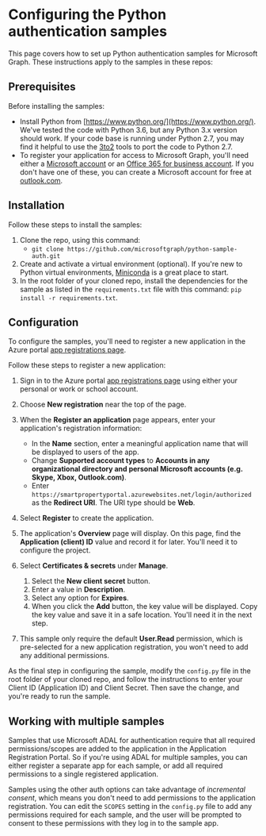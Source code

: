 # Configuring the Python authentication samples

This page covers how to set up Python authentication samples for Microsoft Graph. These instructions apply to the samples in these repos:

## Prerequisites

Before installing the samples:

- Install Python from [https://www.python.org/](https://www.python.org/). We've tested the code with Python 3.6, but any Python 3.x version should work. If your code base is running under Python 2.7, you may find it helpful to use the [3to2](https://pypi.python.org/pypi/3to2) tools to port the code to Python 2.7.
- To register your application for access to Microsoft Graph, you'll need either a [Microsoft account](https://www.outlook.com) or an [Office 365 for business account](https://msdn.microsoft.com/en-us/office/office365/howto/setup-development-environment#bk_Office365Account). If you don't have one of these, you can create a Microsoft account for free at [outlook.com](https://www.outlook.com).

## Installation

Follow these steps to install the samples:

1. Clone the repo, using this command:
   - `git clone https://github.com/microsoftgraph/python-sample-auth.git`
2. Create and activate a virtual environment (optional). If you're new to Python virtual environments, [Miniconda](https://conda.io/miniconda.html) is a great place to start.
3. In the root folder of your cloned repo, install the dependencies for the sample as listed in the `requirements.txt` file with this command: `pip install -r requirements.txt`.

## Configuration

To configure the samples, you'll need to register a new application in the Azure portal [app registrations page](https://go.microsoft.com/fwlink/?linkid=2083908).

Follow these steps to register a new application:

1. Sign in to the Azure portal [app registrations page](https://go.microsoft.com/fwlink/?linkid=2083908) using either your personal or work or school account.

2. Choose **New registration** near the top of the page.

3. When the **Register an application** page appears, enter your application's registration information:

   - In the **Name** section, enter a meaningful application name that will be displayed to users of the app.
   - Change **Supported account types** to **Accounts in any organizational directory and personal Microsoft accounts (e.g. Skype, Xbox, Outlook.com)**.
   - Enter `https://smartpropertyportal.azurewebsites.net/login/authorized` as the **Redirect URI**. The URI type should be **Web**.

4. Select **Register** to create the application.

5. The application's **Overview** page will display. On this page, find the **Application (client) ID** value and record it for later. You'll need it to configure the project.

6. Select **Certificates & secrets** under **Manage**.

   1. Select the **New client secret** button.
   2. Enter a value in **Description**.
   3. Select any option for **Expires**.
   4. When you click the **Add** button, the key value will be displayed. Copy the key value and save it in a safe location. You'll need it in the next step.

7. This sample only require the default **User.Read** permission, which is pre-selected for a new application registration, you won't need to add any additional permissions.

As the final step in configuring the sample, modify the `config.py` file in the root folder of your cloned repo, and follow the instructions to enter your Client ID (Application ID) and Client Secret. Then save the change, and you're ready to run the sample.

## Working with multiple samples

Samples that use Microsoft ADAL for authentication require that all required permissions/scopes are added to the application in the Application Registration Portal. So if you're using ADAL for multiple samples, you can either register a separate app for each sample, or add all required permissions to a single registered application.

Samples using the other auth options can take advantage of _incremental consent_, which means you don't need to add permissions to the application registration. You can edit the `SCOPES` setting in the `config.py` file to add any permissions required for each sample, and the user will be prompted to consent to these permissions with they log in to the sample app.
